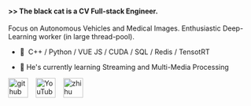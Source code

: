 #### >> The black cat is a CV Full-stack Engineer.
Focus on Autonomous Vehicles and Medical Images. 
Enthusiastic Deep-Learning worker (in large thread-pool).

- 🌴&nbsp;&nbsp;C++ / Python / VUE JS / CUDA / SQL / Redis / TensotRT

- 🌱 He's currently learning Streaming and Multi-Media Processing 

[<img src='https://cdn.jsdelivr.net/npm/simple-icons@3.0.1/icons/github.svg' alt='github' margin='10px' height='40'>](https://github.com/https://github.com/dr413677671) &nbsp;&nbsp; [<img src='https://cdn.jsdelivr.net/npm/simple-icons@3.0.1/icons/youtube.svg' alt='YouTube' height='40'>](https://www.youtube.com/channel/https://www.youtube.com/@randuan9718/videos) &nbsp;&nbsp; [<img src='https://cdn.jsdelivr.net/npm/simple-icons@3.0.1/icons/zhihu.svg' alt='zhihu' height='40'>](https://www.zhihu.com/people/kumonoue)


<!--  [![Top Langs](https://github-readme-stats.vercel.app/api/top-langs/?username=https://github.com/dr413677671)](https://github.com/anuraghazra/github-readme-stats) -->
<!-- ![GitHub stats](https://github-readme-stats.vercel.app/api?username=dr413677671&show_icons=true&theme=buefy) -->


<!-- ![GitHub metrics](https://metrics.lecoq.io/https://github.com/dr413677671)   -->

<!-- ![Profile views](https://gpvc.arturio.dev/https://github.com/dr413677671)   -->
